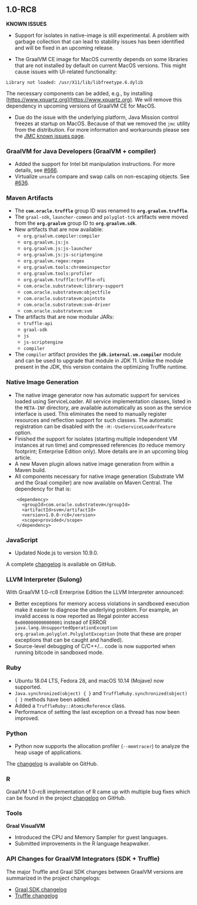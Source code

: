 ## 1.0-RC8

**KNOWN ISSUES**

* Support for isolates in native-image is still experimental. A problem with garbage collection that can lead to stability issues has been identified and will be fixed in an upcoming release.

* The GraalVM CE image for MacOS currently depends on some libraries that are not installed by default on current MacOS versions.
This might cause issues with UI-related functionality:
```
Library not loaded: /usr/X11/lib/libfreetype.6.dylib
```
The necessary components can be added, e.g., by installing [https://www.xquartz.org](https://www.xquartz.org). We will remove this dependency in upcoming versions of GraalVM CE for MacOS.
* Due do the issue with the underlying platform, Java Mission control freezes at startup on MacOS. Because of that we removed the `jmc` utility from the distribution. For more information and workarounds please see the [JMC known issues page](https://www.oracle.com/technetwork/java/javase/jmc55-release-notes-2412446.html#known-iss).

### GraalVM for Java Developers (GraalVM + compiler)
* Added the support for Intel bit manipulation instructions. For more details, see [#666](https://github.com/oracle/graal/pull/666).
* Virtualize `unsafe` compare and swap calls on non-escaping objects. See [#636](https://github.com/oracle/graal/pull/636).

### Maven Artifacts
* The **`com.oracle.truffle`** group ID was renamed to **`org.graalvm.truffle`**.
* The `graal-sdk`, `launcher-common` and `polyglot-tck` artifacts were moved from the **`org.graalvm`** group ID to **`org.graalvm.sdk`**.
* New artifacts that are now available:
  - `org.graalvm.compiler:compiler`
  - `org.graalvm.js:js`
  - `org.graalvm.js:js-launcher`
  - `org.graalvm.js:js-scriptengine`
  - `org.graalvm.regex:regex`
  - `org.graalvm.tools:chromeinspector`
  - `org.graalvm.tools:profiler`
  - `org.graalvm.truffle:truffle-nfi`
  - `com.oracle.substratevm:library-support`
  - `com.oracle.substratevm:objectfile`
  - `com.oracle.substratevm:pointsto`
  - `com.oracle.substratevm:svm-driver`
  - `com.oracle.substratevm:svm`
* The artifacts that are now modular JARs:
  - `truffle-api`
  - `graal-sdk`
  - `js`
  - `js-scriptengine`
  - `compiler`
* The `compiler` artifact provides the **`jdk.internal.vm.compiler`** module and can be used to upgrade that module in JDK 11. Unlike the module present in the JDK, this version contains the optimizing Truffle runtime.

### Native Image Generation

* The native image generator now has automatic support for services loaded using ServiceLoader.
All service implementation classes, listed in the `META-INF` directory, are available automatically as soon as the service interface is used. This eliminates the need to manually register resources and reflection support for such classes. The automatic registration can be disabled with the `-H:-UseServiceLoaderFeature` option.
* Finished the support for isolates (starting multiple independent VM instances at run time) and compressed references (to reduce memory footprint; Enterprise Edition only). More details are in an upcoming blog article.
* A new Maven plugin allows native image generation from within a Maven build.
* All components necessary for native image generation (Substrate VM and the Graal compiler) are now available on Maven Central. The dependency for that is:
```
    <dependency>
      <groupId>com.oracle.substratevm</groupId>
      <artifactId>svm</artifactId>
      <version>1.0.0-rc8</version>
      <scope>provided</scope>
    </dependency>
```    

### JavaScript
* Updated Node.js to version 10.9.0.

A complete [changelog](https://github.com/graalvm/graaljs/blob/master/CHANGELOG.md) is available on GitHub.

### LLVM Interpreter (Sulong)
With GraalVM 1.0-rc8 Enterprise Edition the LLVM Interpreter announced:
* Better exceptions for memory access violations in sandboxed execution make it easier to diagnose the underlying problem. For example, an invalid access is now reported as Illegal pointer access `0x0000000000000001` instead of ERROR` java.lang.UnsupportedOperationException org.graalvm.polyglot.PolyglotException` (note that these are proper exceptions that can be caught and handled).
* Source-level debugging of C/C++/... code is now supported when running bitcode in sandboxed mode.

### Ruby
* Ubuntu 18.04 LTS, Fedora 28, and macOS 10.14 (Mojave) now supported.
* `Java.synchronized(object) { }` and `TruffleRuby.synchronized(object) { }` methods have been added.
* Added a `TruffleRuby::AtomicReference` class.
* Performance of setting the last exception on a thread has now been improved.

### Python
* Python now supports the allocation profiler (`--memtracer`) to analyze the heap usage of applications.

The [changelog](https://github.com/graalvm/graalpython/blob/master/CHANGELOG.md) is available on GitHub.

### R
GraalVM 1.0-rc8 implementation of R came up with multiple bug fixes which can be found in the project [changelog](https://github.com/oracle/fastr/blob/master/CHANGELOG.md) on GitHub.

### Tools
**Graal VisualVM**
* Introduced the CPU and Memory Sampler for guest languages.
* Submitted improvements in the R language heapwalker.

### API Changes for GraalVM Integrators (SDK + Truffle)
The major Truffle and Graal SDK changes between GraalVM versions are summarized in the project changelogs:
- [Graal SDK changelog](https://github.com/oracle/graal/blob/master/sdk/CHANGELOG.md)
- [Truffle changelog](https://github.com/oracle/graal/blob/master/truffle/CHANGELOG.md)
